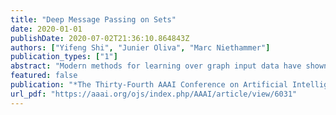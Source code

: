 ```yaml
---
title: "Deep Message Passing on Sets"
date: 2020-01-01
publishDate: 2020-07-02T21:36:10.864843Z
authors: ["Yifeng Shi", "Junier Oliva", "Marc Niethammer"]
publication_types: ["1"]
abstract: "Modern methods for learning over graph input data have shown the fruitfulness of accounting for relationships among elements in a collection. However, most methods that learn over set input data use only rudimentary approaches to exploit intra-collection relationships. In this work we introduce Deep Message Passing on Sets (DMPS), a novel method that incorporates relational learning for sets. DMPS not only connects learning on graphs with learning on sets via deep kernel learning, but it also bridges message passing on sets and traditional diffusion dynamics commonly used in denoising models. Based on these connections, we develop two new blocks for relational learning on sets: the set-denoising block and the set-residual block. The former is motivated by the connection between message passing on general graphs and diffusion-based denoising models, whereas the latter is inspired by the well-known residual network. In addition to demonstrating the interpretability of our model by learning the true underlying relational structure experimentally, we also show the effectiveness of our approach on both synthetic and real-world datasets by achieving results that are competitive with or outperform the state-of-the-art. For readers who are interested in the detailed derivations of serveral results that we present in this work, please see the supplementary material at: https://arxiv. org/abs/1909.09877."
featured: false
publication: "*The Thirty-Fourth AAAI Conference on Artificial Intelligence, AAAI 2020, The Thirty-Second Innovative Applications of Artificial Intelligence Conference, IAAI 2020, The Tenth AAAI Symposium on Educational Advances in Artificial Intelligence, EAAI 2020, New York, NY, USA, February 7-12, 2020*"
url_pdf: "https://aaai.org/ojs/index.php/AAAI/article/view/6031"
---
```

